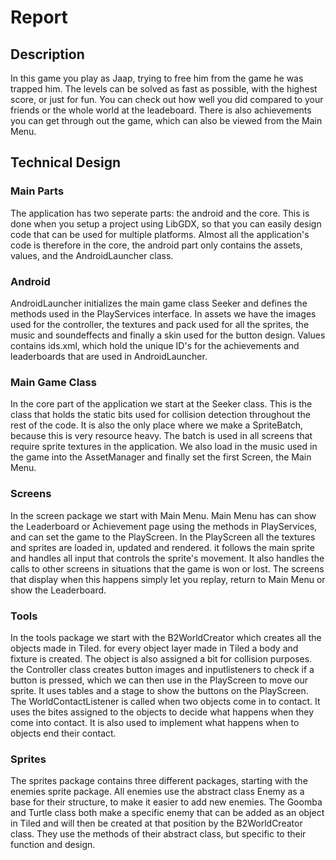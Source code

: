 # Report

## Description
In this game you play as Jaap, trying to free him from the game he was trapped him.
The levels can be solved as fast as possible, with the highest score, or just for fun.
You can check out how well you did compared to your friends or the whole world at the leadeboard.
There is also achievements you can get through out the game, which can also be viewed from the Main Menu.

## Technical Design

### Main Parts
The application has two seperate parts: the android and the core.
This is done when you setup a project using LibGDX, so that you can easily design code that can be used for multiple platforms.
Almost all the application's code is  therefore in the core, the android part only contains the assets, values, and the AndroidLauncher class.

### Android
AndroidLauncher initializes the main game class Seeker and defines the methods used in the PlayServices interface.
In assets we have the images used for the controller, the textures and pack used for all the sprites, the music and soundeffects and finally a skin used for the button design.
Values contains ids.xml, which hold the unique ID's for the achievements and leaderboards that are used in AndroidLauncher.

### Main Game Class
In the core part of the application we start at the Seeker class.
This is the class that holds the static bits used for collision detection throughout the rest of the code.
It is also the only place where we make a SpriteBatch, because this is very resource heavy.
The batch is used in all screens that require sprite textures in the application.
We also load in the music used in the game into the AssetManager and finally set the first Screen, the Main Menu.

### Screens
In the screen package we start with Main Menu. Main Menu has can show the Leaderboard or Achievement page using the methods in PlayServices, and can set the game to the PlayScreen.
In the PlayScreen all the textures and sprites are loaded in, updated and rendered. it follows the main sprite and handles all input that controls the sprite's movement. It also handles the calls to other screens in situations that the game is won or lost.
The screens that display when this happens simply let you replay, return to Main Menu or show the Leaderboard.

### Tools
In the tools package we start with the B2WorldCreator which creates all the objects made in Tiled. for every object layer made in Tiled a body and fixture is created. The object is also assigned a bit for collision purposes.
the Controller class creates button images and inputlisteners to check if a button is pressed, which we can then use in the PlayScreen to move our sprite. It uses tables and a stage to show the buttons on the PlayScreen.
The WorldContactListener is called when two objects come in to contact. It uses the bites assigned to the objects to decide what happens when they come into contact. It is also used to implement what happens when to objects end their contact.

### Sprites
The sprites package contains three different packages, starting with the enemies sprite package.
All enemies use the abstract class Enemy as a base for their structure, to make it easier to add new enemies.
The Goomba and Turtle class both make a specific enemy that can be added as an object in Tiled and will then be created at that position by the B2WorldCreator class. They use the methods of their abstract class, but specific to their function and design.


